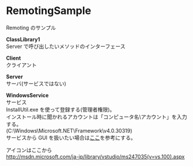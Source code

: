 RemotingSample
==============

Remoting のサンプル

**ClassLibrary1**  
Server で呼び出したいメソッドのインターフェース

**Client**  
クライアント

**Server**  
サーバ(サービスではない)

**WindowsService**  
サービス  
InstallUtil.exe を使って登録する(管理者権限)。  
インストール時に聞かれるアカウントは「コンピュータ名\アカウント」を入力する。  
(C:\Windows\Microsoft.NET\Framework\v4.0.30319)  
サービスから GUI を扱いたい場合は[ここ](http://stackoverflow.com/questions/3798612/service-starting-a-process-wont-show-gui-c-sharp)を参考にする。  

アイコンはここから  
http://msdn.microsoft.com/ja-jp/library/vstudio/ms247035(v=vs.100).aspx
